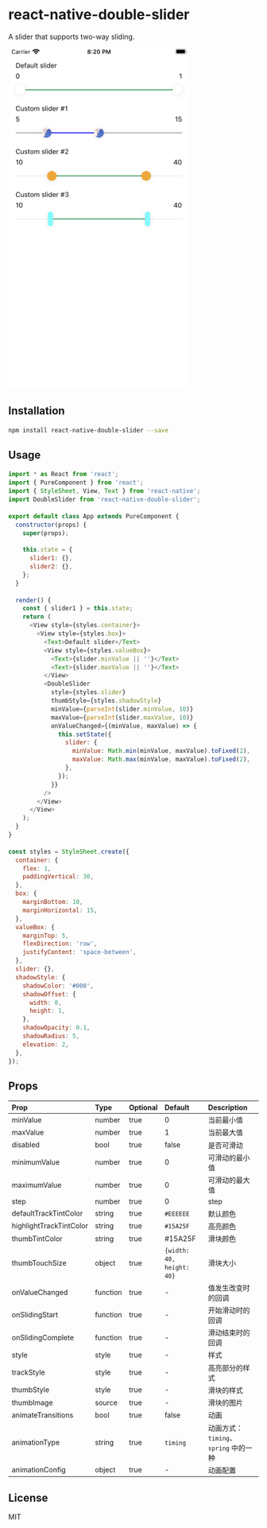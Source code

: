 # react-native-double-slider

A slider that supports two-way sliding.

![screenshots](https://github.com/redye/react-native-double-slider/blob/master/screenshots/1.png)

## Installation

```sh
npm install react-native-double-slider --save
```

## Usage

```js
import * as React from 'react';
import { PureComponent } from 'react';
import { StyleSheet, View, Text } from 'react-native';
import DoubleSlider from 'react-native-double-slider';

export default class App extends PureComponent {
  constructor(props) {
    super(props);

    this.state = {
      slider1: {},
      slider2: {},
    };
  }

  render() {
    const { slider1 } = this.state;
    return (
      <View style={styles.container}>
        <View style={styles.box}>
          <Text>Default slider</Text>
          <View style={styles.valueBox}>
            <Text>{slider.minValue || ''}</Text>
            <Text>{slider.maxValue || ''}</Text>
          </View>
          <DoubleSlider
            style={styles.slider}
            thumbStyle={styles.shadowStyle}
            minValue={parseInt(slider.minValue, 10)}
            maxValue={parseInt(slider.maxValue, 10)}
            onValueChanged={(minValue, maxValue) => {
              this.setState({
                slider: {
                  minValue: Math.min(minValue, maxValue).toFixed(2),
                  maxValue: Math.max(minValue, maxValue).toFixed(2),
                },
              });
            }}
          />
        </View>
      </View>
    );
  }
}

const styles = StyleSheet.create({
  container: {
    flex: 1,
    paddingVertical: 30,
  },
  box: {
    marginBottom: 10,
    marginHorizontal: 15,
  },
  valueBox: {
    marginTop: 5,
    flexDirection: 'row',
    justifyContent: 'space-between',
  },
  slider: {},
  shadowStyle: {
    shadowColor: '#000',
    shadowOffset: {
      width: 0,
      height: 1,
    },
    shadowOpacity: 0.1,
    shadowRadius: 5,
    elevation: 2,
  },
});

```

## Props

| Prop | Type | Optional | Default | Description |
| :--- | :--- | :--- | :--- | :--- |
| minValue | number | true | 0 | 当前最小值 |
| maxValue | number | true | 1 | 当前最大值 |
| disabled | bool | true | false | 是否可滑动 |
| minimumValue | number | true | 0 | 可滑动的最小值 |
| maximumValue | number | true | 0 | 可滑动的最大值 |
| step | number | true | 0 | step |
| defaultTrackTintColor | string | true | `#EEEEEE` | 默认颜色 |
| highlightTrackTintColor | string | true | `#15A25F` | 高亮颜色 |
| thumbTintColor | string | true | #15A25F | 滑块颜色 |
| thumbTouchSize | object | true | `{width: 40, height: 40}` |  滑块大小  |
| onValueChanged | function | true | -  | 值发生改变时的回调 |
| onSlidingStart | function | true |  -  | 开始滑动时的回调 |
| onSlidingComplete | function | true | - | 滑动结束时的回调 |
| style | style | true | - | 样式 |
| trackStyle | style | true | - | 高亮部分的样式 |
| thumbStyle | style | true | - | 滑块的样式 |
| thumbImage | source | true | - | 滑块的图片 |
| animateTransitions | bool | true | false | 动画 |
| animationType | string | true | `timing` | 动画方式：`timing`、`spring` 中的一种 |
| animationConfig | object | true | - | 动画配置 |


## License

MIT
